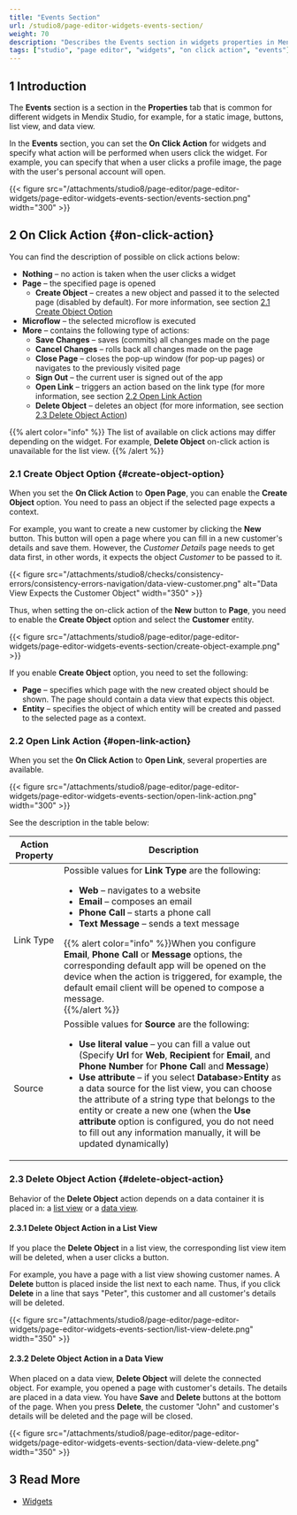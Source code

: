 ```yaml
---
title: "Events Section"
url: /studio8/page-editor-widgets-events-section/
weight: 70
description: "Describes the Events section in widgets properties in Mendix Studio."
tags: ["studio", "page editor", "widgets", "on click action", "events"]
---
```


## 1 Introduction 

The **Events** section is a section in the **Properties** tab that is common for different widgets in Mendix Studio, for example, for a static image, buttons, list view, and data view. 

In the **Events** section, you can set the **On Click Action** for widgets and specify what action will be performed when users click the widget. For example, you can specify that when a user clicks a profile image, the page with the user's personal account will open. 

{{< figure src="/attachments/studio8/page-editor/page-editor-widgets/page-editor-widgets-events-section/events-section.png"   width="300"  >}}

## 2 On Click Action {#on-click-action}  

You can find the description of possible on click actions below:

* **Nothing** – no action is taken when the user clicks a widget
* **Page** –  the specified page is opened
    * **Create Object** – creates a new object and passed it to the selected page (disabled by default). For more information, see section [2.1 Create Object Option](#create-object-option)
* **Microflow** – the selected microflow is executed 
* **More** – contains the following type of actions:
    * **Save Changes** – saves (commits) all changes made on the page
    * **Cancel Changes** – rolls back all changes made on the page
    * **Close Page** – closes the pop-up window (for pop-up pages) or navigates to the previously visited page
    * **Sign Out** – the current user is signed out of the app
    * **Open Link** – triggers an action based on the link type (for more information, see section [2.2 Open Link Action](#open-link-action)
    * **Delete Object** – deletes an object (for more information, see section [2.3 Delete Object Action](#delete-object-action))

{{% alert color="info" %}}
The list of available on click actions may differ depending on the widget. For example, **Delete Object** on-click action is unavailable for the list view. 
{{% /alert %}}

### 2.1 Create Object Option {#create-object-option}

When you set the **On Click Action** to **Open Page**, you can enable the **Create Object** option. You need to pass an object if the selected page expects a context. 

For example, you want to create a new customer by clicking the **New** button. This button will open a page where you can fill in a new customer's details and save them. However, the *Customer Details* page needs to get data first, in other words, it expects the object *Customer* to be passed to it. 

{{< figure src="/attachments/studio8/checks/consistency-errors/consistency-errors-navigation/data-view-customer.png" alt="Data View Expects the Customer Object"   width="350"  >}}

Thus, when setting the on-click action of the **New** button to **Page**, you need to enable the **Create Object** option and select the **Customer** entity.

{{< figure src="/attachments/studio8/page-editor/page-editor-widgets/page-editor-widgets-events-section/create-object-example.png" >}}

If you enable **Create Object** option, you need to set the following:

* **Page** – specifies which page with the new created object should be shown. The page should contain a data view that expects this object.
* **Entity** – specifies the object of which entity will be created and passed to the selected page as a context.

### 2.2 Open Link Action {#open-link-action}

When you set the **On Click Action** to **Open Link**, several properties are available. 

{{< figure src="/attachments/studio8/page-editor/page-editor-widgets/page-editor-widgets-events-section/open-link-action.png"   width="300"  >}}

See the description in the table below:

| Action Property | Description                                                  |
| --------------- | ------------------------------------------------------------ |
| Link Type       | Possible values for **Link Type** are the following: <ul><li>**Web** – navigates to a website</li><li>**Email** – composes an email</li><li>**Phone Call** – starts a phone call</li><li>**Text Message** – sends a text message</li></ul>{{% alert color="info" %}}When you configure **Email**, **Phone Call** or **Message** options, the corresponding default app will be opened on the device when the action is triggered, for example, the default email client will be opened to compose a message.<br />{{%/alert %}} |
| Source          | Possible values for **Source** are the following: <ul><li>**Use literal value** – you can fill a value out (Specify **Url** for **Web**, **Recipient** for **Email**, and **Phone Number** for **Phone Cal**l and **Message**) </li><li>**Use attribute** – if you select **Database**>**Entity** as a data source for the list view,  you can choose the attribute of a string type that belongs to the entity or create a new one (when the **Use attribute** option is configured, you do not need to fill out any information manually, it will be updated dynamically)</li></ul> |

### 2.3 Delete Object Action {#delete-object-action}

Behavior of the **Delete Object** action depends on a data container it is placed in: a [list view](/studio8/page-editor-data-view-list-view/#list-view-properties) or a [data view](/studio8/page-editor-data-view-list-view/#data-view-properties). 

#### 2.3.1 Delete Object Action in a List View

If you place the **Delete Object** in a list view, the corresponding list view item will be deleted, when a user clicks a button.

For example, you have a page with a list view showing customer names. A **Delete** button is placed inside the list next to each name. Thus, if you click **Delete** in a line that says "Peter", this customer and all customer's details will be deleted. 

{{< figure src="/attachments/studio8/page-editor/page-editor-widgets/page-editor-widgets-events-section/list-view-delete.png"   width="350"  >}}

#### 2.3.2 Delete Object Action in a Data View

When placed on a data view, **Delete Object** will delete the connected object. For example, you opened a page with customer's details. The details are placed in a data view. You have **Save** and **Delete** buttons at the bottom of the page. When you press **Delete**, the customer "John" and customer's details will be deleted and the page will be closed. 

{{< figure src="/attachments/studio8/page-editor/page-editor-widgets/page-editor-widgets-events-section/data-view-delete.png"   width="350"  >}}

## 3 Read More

* [Widgets](/studio8/page-editor-widgets/)
